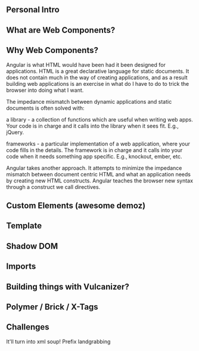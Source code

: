 ## Personal Intro

## What are Web Components?

## Why Web Components?

Angular is what HTML would have been had it been designed for applications. HTML is a great declarative language for static documents. It does not contain much in the way of creating applications, and as a result building web applications is an exercise in what do I have to do to trick the browser into doing what I want.

The impedance mismatch between dynamic applications and static documents is often solved with:

a library - a collection of functions which are useful when writing web apps. Your code is in charge and it calls into the library when it sees fit. E.g., jQuery.

frameworks - a particular implementation of a web application, where your code fills in the details. The framework is in charge and it calls into your code when it needs something app specific. E.g., knockout, ember, etc.

Angular takes another approach. It attempts to minimize the impedance mismatch between document centric HTML and what an application needs by creating new HTML constructs. Angular teaches the browser new syntax through a construct we call directives.

## Custom Elements (awesome demoz)

## Template
## Shadow DOM
## Imports

## Building things with Vulcanizer?

## Polymer / Brick / X-Tags

## Challenges

It'll turn into xml soup!
Prefix landgrabbing
